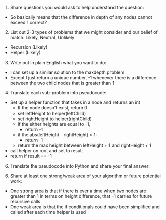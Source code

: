 1. Share questions you would ask to help understand the question:
- So basically means that the difference in depth of any nodes cannot exceed 1 correct?

2. List out 2-3 types of problems that we might consider and our belief of match: Likely, Neutral, Unlikely
- Recursion (Likely)
- Helper (Likely)

3. Write out in plain English what you want to do: 
- I can set up a similar solution to the maxdepth problem
- Except I just return a unique number, -1 whenever there is a difference between the two child nodes that is greater than 1

4. Translate each sub-problem into pseudocode:
- Set up a helper function that takes in a node and returns an int
    - If the node doesn't exist, return 0
    - set leftHeight to helper(leftChild)
    - set rightHeight to helper(rightChild)
    - if the either heights are equal to -1,
        - return -1
    - if the abs(leftHeight - rightHeight) > 1:
        - return -1
    - return the max height between leftHeight + 1 and rightHeight + 1
- call helper on root and set to result
- return if result == -1

6. Translate the pseudocode into Python and share your final answer:
  <!-- class Solution:
    def isBalanced(self, root: Optional[TreeNode]) -> bool:
        def helper(currNode: Optional[TreeNode]) -> int:
            if not currNode:
                return 0
            
            leftHeight = helper(currNode.left)
            rightHeight= helper(currNode.right)

            if (leftHeight == -1 or rightHeight == -1):
                return -1
            if abs(leftHeight - rightHeight) > 1:
                return -1
            return max(leftHeight + 1, rightHeight + 1)
        result = helper(root)
        return result >= 0 -->

6. Share at least one strong/weak area of your algorithm or future potential work:
- One strong area is that if there is ever a time when two nodes are greater than 1 in terms on height difference, that -1 carries for future recursive calls
- One weak area is that the if conditionals could have been simplified and called after each time helper is used